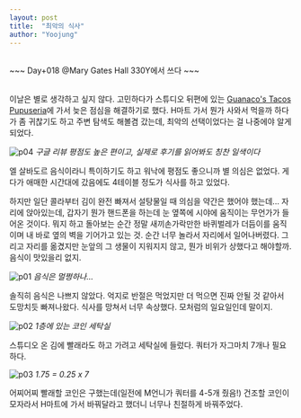 ```yaml
---
layout: post
title:  "최악의 식사"
author: "Yoojung"
---
```

<br>
~~~
Day+018 @Mary Gates Hall 330Y에서 쓰다
~~~
<br>
<br>

이날은 별로 생각하고 싶지 않다. 고민하다가 스튜디오 뒤편에 있는 [Guanaco's Tacos Pupuseria](https://goo.gl/maps/tKcPDQhhRqQ2)에 가서 늦은 점심을 해결하기로 했다. H마트 가서 뭔가 사와서 먹을까 하다가 좀 귀찮기도 하고 주변 탐색도 해볼겸 갔는데, 최악의 선택이었다는 걸 나중에야 알게 되었다.

![p04]({{site.url}}/assets/2018-03-04-p04.png)
_구글 리뷰 평점도 높은 편이고, 실제로 후기를 읽어봐도 칭찬 일색이다_
<br>

엘 살바도르 음식이라니 특이하기도 하고 워낙에 평점도 좋으니까 별 의심은 없었다. 게다가 애매한 시간대에 갔음에도 4테이블 정도가 식사를 하고 있었다. 

하지만 일단 콜라부터 김이 완전 빠져서 설탕물일 때 의심을 약간은 했어야 했는데... 자리에 앉아있는데, 갑자기 뭔가 핸드폰을 하는데 눈 옆쪽에 시야에 움직이는 무언가가 들어온 것이다. 뭐지 하고 돌아보는 순간 정말 새끼손가락만한 바퀴벌레가 더듬이를 움직이며 내 바로 옆의 벽을 기어가고 있는 것. 순간 너무 놀라서 자리에서 일어나버렸다. 그리고 자리를 옮겼지만 눈앞의 그 생물이 지워지지 않고, 뭔가 비위가 상했다고 해야할까. 음식이 맛있을리 없지.
 
![p01]({{site.url}}/assets/2018-03-04-p01.JPG)
_음식은 멀쩡하나..._
<br>

솔직히 음식은 나쁘지 않았다. 억지로 반절은 먹었지만 더 먹으면 진짜 안될 것 같아서 도망치듯 빠져나왔다. 식사를 망쳐서 너무 속상했다. 모처럼의 일요일인데 말이지.

![p02]({{site.url}}/assets/2018-03-04-p02.JPG)
_1층에 있는 코인 세탁실_
<br>

스튜디오 온 김에 빨래라도 하고 가려고 세탁실에 들렀다. 쿼터가 자그마치 7개나 필요하다.

![p03]({{site.url}}/assets/2018-03-04-p03.JPG)
_1.75 = 0.25 x 7_
<br>

어찌어찌 빨래할 코인은 구했는데(일전에 M언니가 쿼터를 4-5개 줬음!) 건조할 코인이 모자라서 H마트에 가서 바꿔달라고 했더니 너무나 친절하게 바꿔주었다. 

